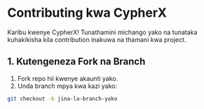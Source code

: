 # Contributing kwa CypherX

Karibu kwenye CypherX! Tunathamini michango yako na tunataka kuhakikisha kila contribution inakuwa na thamani kwa project.

## 1. Kutengeneza Fork na Branch
1. Fork repo hii kwenye akaunti yako.
2. Unda branch mpya kwa kazi yako:
```bash
git checkout -b jina-la-branch-yako
